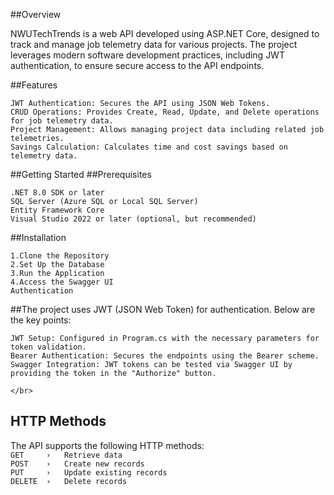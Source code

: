 ##Overview

NWUTechTrends is a web API developed using ASP.NET Core, designed to track and manage job telemetry data for various projects. The project leverages modern software development practices, including JWT authentication, to ensure secure access to the API endpoints.


##Features

    JWT Authentication: Secures the API using JSON Web Tokens.
    CRUD Operations: Provides Create, Read, Update, and Delete operations for job telemetry data.
    Project Management: Allows managing project data including related job telemetries.
    Savings Calculation: Calculates time and cost savings based on telemetry data.

##Getting Started
##Prerequisites

    .NET 8.0 SDK or later
    SQL Server (Azure SQL or Local SQL Server)
    Entity Framework Core
    Visual Studio 2022 or later (optional, but recommended)
  
  
  ##Installation
  
    1.Clone the Repository
    2.Set Up the Database
    3.Run the Application
    4.Access the Swagger UI
    Authentication

##The project uses JWT (JSON Web Token) for authentication. Below are the key points:

    JWT Setup: Configured in Program.cs with the necessary parameters for token validation.
    Bearer Authentication: Secures the endpoints using the Bearer scheme.
    Swagger Integration: JWT tokens can be tested via Swagger UI by providing the token in the "Authorize" button.

    </br>

## HTTP Methods 
The API supports the following HTTP methods: </br>
```GET     ›   Retrieve data``` </br>
```POST    ›   Create new records``` </br>
```PUT     ›   Update existing records``` </br>
```DELETE  ›   Delete records``` </br>
